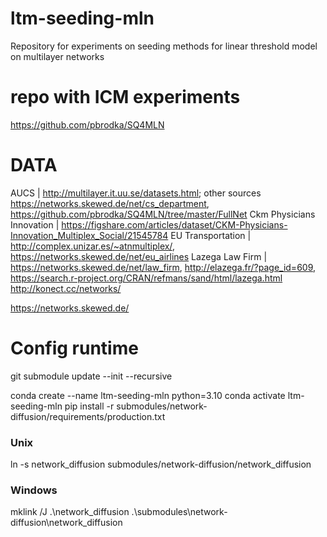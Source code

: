 # ltm-seeding-mln
Repository for experiments on seeding methods for linear threshold model on multilayer networks


# repo with ICM experiments
https://github.com/pbrodka/SQ4MLN

# DATA
AUCS | http://multilayer.it.uu.se/datasets.html; other sources https://networks.skewed.de/net/cs_department, https://github.com/pbrodka/SQ4MLN/tree/master/FullNet
Ckm Physicians Innovation | https://figshare.com/articles/dataset/CKM-Physicians-Innovation_Multiplex_Social/21545784
EU Transportation | http://complex.unizar.es/~atnmultiplex/, https://networks.skewed.de/net/eu_airlines
Lazega Law Firm | https://networks.skewed.de/net/law_firm, http://elazega.fr/?page_id=609, https://search.r-project.org/CRAN/refmans/sand/html/lazega.html
http://konect.cc/networks/


https://networks.skewed.de/


# Config runtime

git submodule update --init --recursive

conda create --name ltm-seeding-mln python=3.10
conda activate ltm-seeding-mln
pip install -r submodules/network-diffusion/requirements/production.txt


### Unix
ln -s network_diffusion submodules/network-diffusion/network_diffusion

### Windows
mklink /J .\network_diffusion .\submodules\network-diffusion\network_diffusion